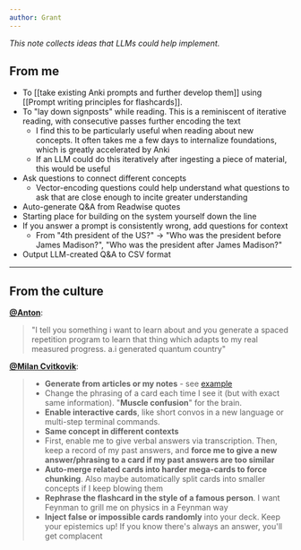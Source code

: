 ```yaml
---
author: Grant
---
```

*This note collects ideas that LLMs could help implement.*
## From me
- To [[take existing Anki prompts and further develop them]] using [[Prompt writing principles for flashcards]].
- To "lay down signposts" while reading. This is a reminiscent of iterative reading, with consecutive passes further encoding the text
	- I find this to be particularly useful when reading about new concepts. It often takes me a few days to internalize foundations, which is greatly accelerated by Anki
	- If an LLM could do this iteratively after ingesting a piece of material, this would be useful
- Ask questions to connect different concepts
	- Vector-encoding questions could help understand what questions to ask that are close enough to incite greater understanding
- Auto-generate Q&A from Readwise quotes
- Starting place for building on the system yourself down the line
- If you answer a  prompt is consistently wrong, add questions for context
	- From "4th president of the US?" → "Who was the president before James Madison?", "Who was the president after James Madison?"
- Output LLM-created Q&A to CSV format

---
## From the culture

**[@Anton](https://twitter.com/atroyn/status/1565641497524985857)**:
>"I tell you something i want to learn about and you generate a spaced repetition program to learn that thing which adapts to my real measured progress. a.i generated quantum country"

**[@Milan Cvitkovik](https://twitter.com/MWCvitkovic/status/1614669124424155137)**:
>- **Generate from articles or my notes** - see [example](https://www.reddit.com/r/Anki/comments/sfbvbw/gpt3_can_generate_anki_cards_oo/)
>- Change the phrasing of a card each time I see it (but with exact same information). "**Muscle confusion**" for the brain.
>- **Enable interactive cards**, like short convos in a new language or multi-step terminal commands.
>- **Same concept in different contexts**
>- First, enable me to give verbal answers via transcription. Then, keep a record of my past answers, and **force me to give a new answer/phrasing to a card if my past answers are too similar**
>- **Auto-merge related cards into harder mega-cards to force chunking**. Also maybe automatically split cards into smaller concepts if I keep blowing them
>- **Rephrase the flashcard in the style of a famous person**. I want Feynman to grill me on physics in a Feynman way
>- **Inject false or impossible cards randomly** into your deck. Keep your epistemics up! If you know there's always an answer, you'll get complacent

